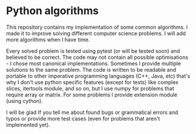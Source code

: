 Python algorithms
=================
This repository contains my implementation of some common algorithms. 
I made it to improve solving different computer science problems.
I will add more algorithms when I have time. 

Every solved problem is tested using pytest (or will be tested soon) and believed to be correct. The code may not contain all possible optimisations - I chose most canonical implementations. 
Sometimes I provide multiple solutions to the same problem. The code is written to be readable and portable to other imperative programming languages (C++, Java, etc)
that's why I don't use python specific features (except for tests) like complex slices, itertools module, and so on, but I use numpy for problems that require
array or matrix. For some problems I provide extension module (using cython). 

I will be glad If you tell me about found bugs or grammatical errors and typos or provide more test cases (even for problems that aren't implemented yet).
